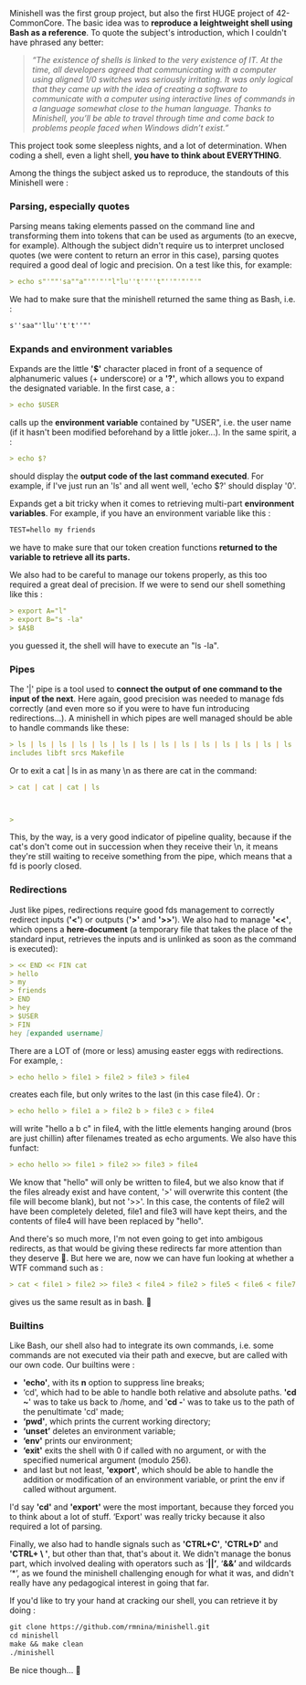 Minishell was the first group project, but also the first HUGE project of 42-CommonCore. The basic idea was to **reproduce a leightweight shell using Bash as a reference**. To quote the subject's introduction, which I couldn't have phrased any better:

> *“The existence of shells is linked to the very existence of IT.
At the time, all developers agreed that communicating with a computer using aligned 1/0 switches was seriously irritating.
It was only logical that they came up with the idea of creating a software to communicate with a computer using interactive lines of commands in a language somewhat close to the human language.
Thanks to Minishell, you’ll be able to travel through time and come back to problems people faced when Windows didn’t exist.”*
> 

This project took some sleepless nights, and a lot of determination. When coding a shell, even a light shell, **you have to think about EVERYTHING**.

Among the things the subject asked us to reproduce, the standouts of this Minishell were :

### Parsing, especially quotes

Parsing means taking elements passed on the command line and transforming them into tokens that can be used as arguments (to an execve, for example). Although the subject didn't require us to interpret unclosed quotes (we were content to return an error in this case), parsing quotes required a good deal of logic and precision. On a test like this, for example:

```markdown
> echo s"'""'sa""a"'"'"'"l"lu''t'"''t"''"'"'"'"
```

We had to make sure that the minishell returned the same thing as Bash, i.e. :

```markdown
s''saa"'llu''t't''"'
```

### Expands and environment variables

Expands are the little **'$'** character placed in front of a sequence of alphanumeric values (+ underscore) or a **'?'**, which allows you to expand the designated variable. In the first case, a :

```markdown
> echo $USER
```

calls up the **environment variable** contained by "USER", i.e. the user name (if it hasn't been modified beforehand by a little joker...). In the same spirit, a :

```markdown
> echo $?
```

should display the **output code of the last command executed**. For example, if I've just run an 'ls' and all went well, 'echo $?' should display '0'.

Expands get a bit tricky when it comes to retrieving multi-part **environment variables**. For example, if you have an environment variable like this :

```markdown
TEST=hello my friends
```

we have to make sure that our token creation functions **returned to the variable to retrieve all its parts.**

We also had to be careful to manage our tokens properly, as this too required a great deal of precision. If we were to send our shell something like this :

```markdown
> export A="l"
> export B="s -la"
> $A$B
```

you guessed it, the shell will have to execute an "ls -la".

### Pipes

The '|' pipe is a tool used to **connect the output of one command to the input of the next**. Here again, good precision was needed to manage fds correctly (and even more so if you were to have fun introducing redirections...). A minishell in which pipes are well managed should be able to handle commands like these:

```markdown
> ls | ls | ls | ls | ls | ls | ls | ls | ls | ls | ls | ls | ls | ls | ls | ls | ls | ls | ls | ls | ls | ls | ls | ls | ls | ls | ls | ls | ls | ls | ls | ls | ls | ls | ls | ls | ls | ls | ls | ls | ls | ls | ls | ls | ls | ls | ls | ls | ls | ls | ls | ls | ls | ls | ls | ls | ls | ls | ls | ls | ls | ls | ls | ls | ls | ls | ls | ls | ls | ls | ls | ls | ls | ls | ls | ls | ls | ls | ls | ls | ls | ls | ls | ls | ls | ls | ls | ls | ls | ls | ls | ls | ls | ls | ls | ls | ls | ls | ls | ls | ls | ls | ls | ls | ls | ls | ls | ls | ls | ls | ls | ls | ls | ls | ls | ls | ls | ls | ls | ls | ls | ls | ls | ls | ls | ls | ls | ls | ls | ls | ls | ls | ls | ls | ls | ls | ls | ls | ls | ls | ls | ls | ls | ls | ls | ls | ls | ls | ls | ls | ls | ls | ls | ls | ls | ls | ls | ls | ls | ls | ls | ls | ls | ls | ls | ls | ls | ls | ls | ls
includes libft srcs Makefile
```

Or to exit a cat | ls in as many \n as there are cat in the command:

```markdown
> cat | cat | cat | ls



>
```

This, by the way, is a very good indicator of pipeline quality, because if the cat's don't come out in succession when they receive their \n, it means they're still waiting to receive something from the pipe, which means that a fd is poorly closed.

### Redirections

Just like pipes, redirections require good fds management to correctly redirect inputs (**'<'**) or outputs (**'>'** and **'>>'**). We also had to manage **'<<'**, which opens a **here-document** (a temporary file that takes the place of the standard input, retrieves the inputs and is unlinked as soon as the command is executed):

```markdown
> << END << FIN cat
> hello
> my
> friends
> END
> hey
> $USER
> FIN
hey [expanded username]
```

There are a LOT of (more or less) amusing easter eggs with redirections. For example, :

```markdown
> echo hello > file1 > file2 > file3 > file4
```

creates each file, but only writes to the last (in this case file4). Or :

```markdown
> echo hello > file1 a > file2 b > file3 c > file4
```

will write "hello a b c" in file4, with the little elements hanging around (bros are just chillin) after filenames treated as echo arguments. We also have this funfact:

```markdown
> echo hello >> file1 > file2 >> file3 > file4
```

We know that "hello" will only be written to file4, but we also know that if the files already exist and have content, '>' will overwrite this content (the file will become blank), but not '>>'. In this case, the contents of file2 will have been completely deleted, file1 and file3 will have kept theirs, and the contents of file4 will have been replaced by "hello".

And there's so much more, I'm not even going to get into ambigous redirects, as that would be giving these redirects far more attention than they deserve 🙂. But here we are, now we can have fun looking at whether a WTF command such as :

```markdown
> cat < file1 > file2 >> file3 < file4 > file2 > file5 < file6 < file7 >> file1 > file4 < file3 >> file2 >> file6
```

gives us the same result as in bash. 🙂

### Builtins

Like Bash, our shell also had to integrate its own commands, i.e. some commands are not executed via their path and execve, but are called with our own code. Our builtins were :

- **'echo'**, with its **n** option to suppress line breaks;
- ‘cd', which had to be able to handle both relative and absolute paths. **'cd ~**' was to take us back to /home, and '**cd -**' was to take us to the path of the penultimate 'cd' made;
- **‘pwd'**, which prints the current working directory;
- **‘unset’** deletes an environment variable;
- **‘env'** prints our environment;
- **‘exit'** exits the shell with 0 if called with no argument, or with the specified numerical argument (modulo 256).
- and last but not least, **'export'**, which should be able to handle the addition or modification of an environment variable, or print the env if called without argument.

I'd say **'cd'** and **'export'** were the most important, because they forced you to think about a lot of stuff. ‘Export' was really tricky because it also required a lot of parsing.

Finally, we also had to handle signals such as **'CTRL+C'**, **'CTRL+D'** and **'CTRL+ \ '**, but other than that, that's about it. We didn't manage the bonus part, which involved dealing with operators such as ‘**||’**, ‘**&&’** and wildcards ‘*’, as we found the minishell challenging enough for what it was, and didn't really have any pedagogical interest in going that far.

If you'd like to try your hand at cracking our shell, you can retrieve it by doing :

```markdown
git clone https://github.com/rmnina/minishell.git
cd minishell
make && make clean
./minishell
```

Be nice though… 🙂
